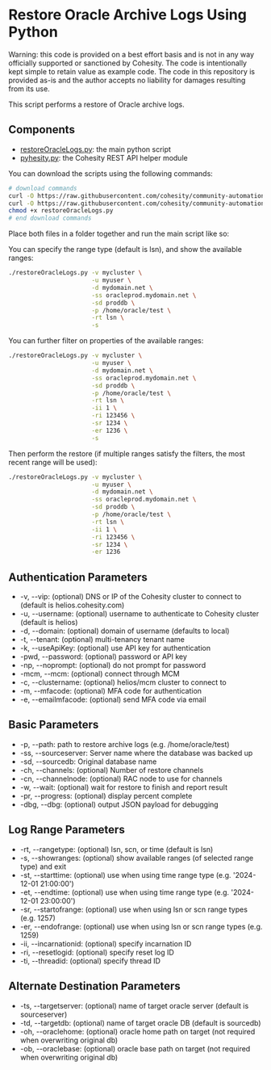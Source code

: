 # Restore Oracle Archive Logs Using Python

Warning: this code is provided on a best effort basis and is not in any way officially supported or sanctioned by Cohesity. The code is intentionally kept simple to retain value as example code. The code in this repository is provided as-is and the author accepts no liability for damages resulting from its use.

This script performs a restore of Oracle archive logs.

## Components

* [restoreOracleLogs.py](https://raw.githubusercontent.com/cohesity/community-automation-samples/main/oracle/python/restoreOracleLogs/restoreOracleLogs.py): the main python script
* [pyhesity.py](https://raw.githubusercontent.com/cohesity/community-automation-samples/main/python/pyhesity/pyhesity.py): the Cohesity REST API helper module

You can download the scripts using the following commands:

```bash
# download commands
curl -O https://raw.githubusercontent.com/cohesity/community-automation-samples/main/oracle/python/restoreOracleLogs/restoreOracleLogs.py
curl -O https://raw.githubusercontent.com/cohesity/community-automation-samples/main/python/pyhesity.py
chmod +x restoreOracleLogs.py
# end download commands
```

Place both files in a folder together and run the main script like so:

You can specify the range type (default is lsn), and show the available ranges:

```bash
./restoreOracleLogs.py -v mycluster \
                       -u myuser \
                       -d mydomain.net \
                       -ss oracleprod.mydomain.net \
                       -sd proddb \
                       -p /home/oracle/test \
                       -rt lsn \
                       -s
```

You can further filter on properties of the available ranges:

```bash
./restoreOracleLogs.py -v mycluster \
                       -u myuser \
                       -d mydomain.net \
                       -ss oracleprod.mydomain.net \
                       -sd proddb \
                       -p /home/oracle/test \
                       -rt lsn \
                       -ii 1 \
                       -ri 123456 \
                       -sr 1234 \
                       -er 1236 \
                       -s
```

Then perform the restore (if multiple ranges satisfy the filters, the most recent range will be used):

```bash
./restoreOracleLogs.py -v mycluster \
                       -u myuser \
                       -d mydomain.net \
                       -ss oracleprod.mydomain.net \
                       -sd proddb \
                       -p /home/oracle/test \
                       -rt lsn \
                       -ii 1 \
                       -ri 123456 \
                       -sr 1234 \
                       -er 1236
```

## Authentication Parameters

* -v, --vip: (optional) DNS or IP of the Cohesity cluster to connect to (default is helios.cohesity.com)
* -u, --username: (optional) username to authenticate to Cohesity cluster (default is helios)
* -d, --domain: (optional) domain of username (defaults to local)
* -t, --tenant: (optional) multi-tenancy tenant name
* -k, --useApiKey: (optional) use API key for authentication
* -pwd, --password: (optional) password or API key
* -np, --noprompt: (optional) do not prompt for password
* -mcm, --mcm: (optional) connect through MCM
* -c, --clustername: (optional) helios/mcm cluster to connect to
* -m, --mfacode: (optional) MFA code for authentication
* -e, --emailmfacode: (optional) send MFA code via email

## Basic Parameters

* -p, --path: path to restore archive logs (e.g. /home/oracle/test)
* -ss, --sourceserver: Server name where the database was backed up
* -sd, --sourcedb: Original database name
* -ch, --channels: (optional) Number of restore channels
* -cn, --channelnode: (optional) RAC node to use for channels
* -w, --wait: (optional) wait for restore to finish and report result
* -pr, --progress: (optional) display percent complete
* -dbg, --dbg: (optional) output JSON payload for debugging

## Log Range Parameters

* -rt, --rangetype: (optional) lsn, scn, or time (default is lsn)
* -s, --showranges: (optional) show available ranges (of selected range type) and exit
* -st, --starttime: (optional) use when using time range type (e.g. '2024-12-01 21:00:00')
* -et, --endtime: (optional) use when using time range type (e.g. '2024-12-01 23:00:00')
* -sr, --startofrange: (optional) use when using lsn or scn range types (e.g. 1257)
* -er, --endofrange: (optional) use when using lsn or scn range types (e.g. 1259)
* -ii, --incarnationid: (optional) specify incarnation ID
* -ri, --resetlogid: (optional) specify reset log ID
* -ti, --threadid: (optional) specify thread ID

## Alternate Destination Parameters

* -ts, --targetserver: (optional) name of target oracle server (default is sourceserver)
* -td, --targetdb: (optional) name of target oracle DB (default is sourcedb)
* -oh, --oraclehome: (optional) oracle home path on target (not required when overwriting original db)
* -ob, --oraclebase: (optional) oracle base path on target (not required when overwriting original db)
